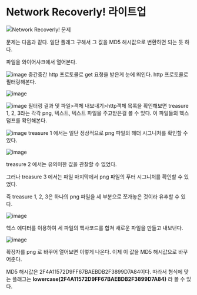Network Recoverly! 라이트업
=========================

![Network Recoverly! 문제](https://github.com/user-attachments/assets/ec999954-e61b-4e3b-9234-6eae3b98a763)

문제는 다음과 같다. 일단 플래그 구해서 그 값을 MD5 해시값으로 변환하면 되는 듯 하다.

파일을 와이어샤크에서 열어본다.

![image](https://github.com/user-attachments/assets/9e2f5cea-7570-4367-8675-b00970d55479)
중간중간 http 프로토콜로 get 요청을 받은게 눈에 띄인다. http 프로토콜로 필터링해본다.

![image](https://github.com/user-attachments/assets/ffb8dabe-c9b5-4bf5-9b35-dc5538681030)

![image](https://github.com/user-attachments/assets/dec1193c-5d41-451e-b554-d1e3e667f9ce)
필터링 결과 및 파일>객체 내보내기>http객체 목록을 확인해보면 treasure 1, 2, 3라는 각각 png, 텍스트, 텍스트 파일을 주고받은걸 볼 수 있다. 이 파일들의 헥스덤프를 확인해본다. 

![image](https://github.com/user-attachments/assets/16775fea-7d70-4e7c-b131-a1e40d730d8e)
treasure 1 에서는 일단 정상적으로 png 파일의 헤더 시그니처를 확인할 수 있다.

![image](https://github.com/user-attachments/assets/8cece474-36ed-4f3c-a721-cab98d7e861d)

treasure 2 에서는 유의미한 값을 관찰할 수 없었다.

그러나 treasure 3 에서는 파일 마지막에서 png 파일의 푸터 시그니처를 확인할 수 있었다.

즉 treasure 1, 2, 3은 하나의 png 파일을 세 부분으로 쪼개놓은 것이라 유추할 수 있다.

![image](https://github.com/user-attachments/assets/9e5f24f4-a30d-4db3-93fa-f7713f000b42)

헥스 에디터를 이용하여 세 파일의 헥사코드를 합쳐 새로운 파일을 만들고 내보낸다.

![image](https://github.com/user-attachments/assets/5901f8b8-b88b-4ee5-b095-4b4e3faae353)

확장자를 png 로 바꾸어 열어보면 이렇게 나온다. 이제 이 값을 MD5 해시값으로 바꾸어준다. 

MD5 해시값은 2F4A11572D9FF67BAEBDB2F3899D7A84이다. 따라서 형식에 맞는 플래그는 **lowercase(2F4A11572D9FF67BAEBDB2F3899D7A84)** 라 볼 수 있다. 


